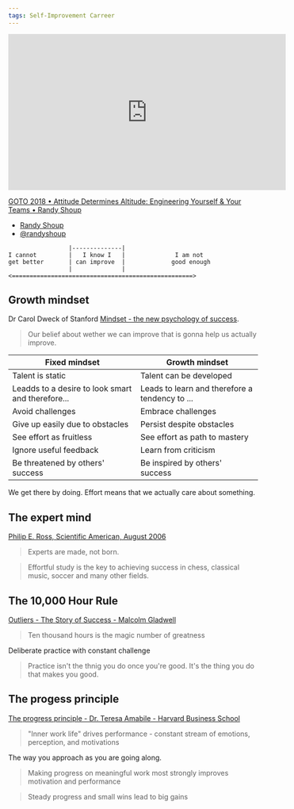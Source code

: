 ```yaml
---
tags: Self-Improvement Carreer
---
```

<iframe width="560" height="315" src="https://www.youtube.com/embed/y1SpwCiRoPY" frameborder="0" allow="autoplay; encrypted-media" allowfullscreen></iframe>

[GOTO 2018 • Attitude Determines Altitude: Engineering Yourself & Your Teams • Randy Shoup](https://www.youtube.com/watch?v=y1SpwCiRoPY)

* [Randy Shoup](linkedin.com/randyshoup)
* [@randyshoup](https://twitter.com/randyshoup)

```
                 |--------------|                
I cannot         |   I know I   |              I am not 
get better       | can improve  |             good enough
                 |              |                 
<===================================================>
```

## Growth mindset

Dr Carol Dweck of Stanford [Mindset - the new psychology of success](https://www.amazon.com/Mindset-Psychology-Carol-S-Dweck/dp/0345472322).
> Our belief about wether we can improve that is gonna help us actually improve.

| Fixed mindset                                     | Growth mindset                                 |
|---------------------------------------------------|------------------------------------------------|
| Talent is static                                  | Talent can be developed                        |
| Leadds to a desire to look smart and therefore... | Leads to learn and therefore a tendency to ... |
| Avoid challenges                                  | Embrace challenges                             | 
| Give up easily due to obstacles                   | Persist despite obstacles                      |
| See effort as fruitless                           | See effort as path to mastery                  |
| Ignore useful feedback                            | Learn from criticism                           |
| Be threatened by others' success                  |  Be inspired by others' success                |

We get there by doing. 
Effort means that we actually care about something.

## The expert mind

[Philip E. Ross, Scientific American, August 2006](https://www.scientificamerican.com/article/the-expert-mind/)

> Experts are made, not born.

> Effortful study is the key to achieving success in chess, classical music, soccer and many other fields.

## The 10,000 Hour Rule

[Outliers - The Story of Success - Malcolm Gladwell](https://en.wikipedia.org/wiki/Outliers_(book))

> Ten thousand hours is the magic number of greatness

Deliberate practice with constant challenge

> Practice isn't the thnig you do once you're good. It's the thing you do that makes you good.

## The progess principle

[The progress principle - Dr. Teresa Amabile - Harvard Business School ]()

> "Inner work life" drives performance - constant stream of emotions, perception, and motivations

The way you approach as you are going along.

> Making progress on meaningful work most strongly improves motivation and performance

> Steady progress and small wins lead to big gains
